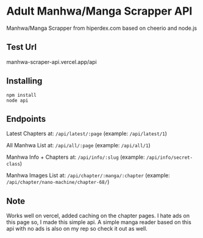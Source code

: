 # Adult Manhwa/Manga Scrapper API

Manhwa/Manga Scrapper from hiperdex.com based on cheerio and node.js

## Test Url

manhwa-scraper-api.vercel.app/api

## Installing

    npm install
    node api
    
## Endpoints

Latest Chapters at: `/api/latest/:page` (example: `/api/latest/1`) 

All Manhwa List at: `/api/all/:page` (example: `/api/all/1`)

Manhwa Info + Chapters at: `/api/info/:slug` (example: `/api/info/secret-class`) 

Manhwa Images List at: `/api/chapter/:manga/:chapter` (example: `/api/chapter/nano-machine/chapter-68/`)

## Note

Works well on vercel, added caching on the chapter pages. I hate ads on this page so, I made this simple api. A simple manga reader based on this api with no ads is also on my rep so check it out as well.
